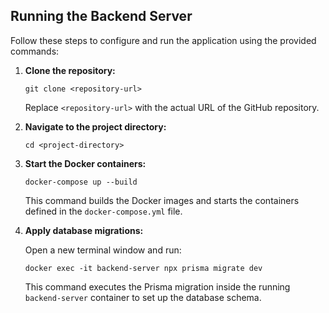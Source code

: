 ## Running the Backend Server  
Follow these steps to configure and run the application using the provided commands: 
1. **Clone the repository:** 
   
   ```git clone <repository-url> ``` 

   Replace `<repository-url>` with the actual URL of the GitHub repository. 
2. **Navigate to the project directory:** 
   
   ```cd <project-directory> ``` 
    
3. **Start the Docker containers:** 
   
   ```docker-compose up --build ``` 

   This command builds the Docker images and starts the containers defined in the `docker-compose.yml` file.
4. **Apply database migrations:** 
   
   Open a new terminal window and run: 

   ```docker exec -it backend-server npx prisma migrate dev ```
   
   This command executes the Prisma migration inside the running `backend-server` container to set up the database schema.